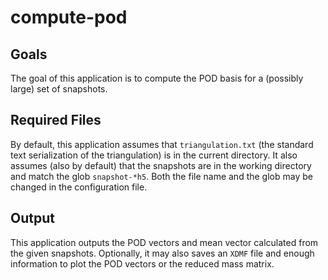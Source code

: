 compute-pod
===========
Goals
-----
The goal of this application is to compute the POD basis for a (possibly large)
set of snapshots.

Required Files
--------------
By default, this application assumes that `triangulation.txt` (the standard text
serialization of the triangulation) is in the current directory. It also assumes
(also by default) that the snapshots are in the working directory and match the
glob `snapshot-*h5`. Both the file name and the glob may be changed in the
configuration file.

Output
------
This application outputs the POD vectors and mean vector calculated from the
given snapshots. Optionally, it may also saves an `XDMF` file and enough
information to plot the POD vectors or the reduced mass matrix.
